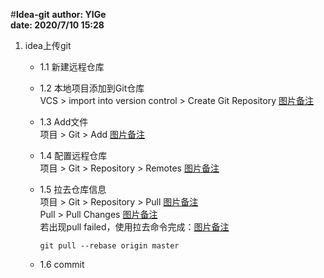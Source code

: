 #**Idea-git**
**author: YIGe**  
**date: 2020/7/10 15:28**  

1. idea上传git  
    + 1.1 新建远程仓库  
    
    + 1.2 本地项目添加到Git仓库  
        VCS > import into version control > Create Git Repository [图片备注](./Image/create_repo.png)<br/>
        
    + 1.3 Add文件  
        项目 > Git > Add [图片备注](./Image/Add.png)<br/>
        
    + 1.4 配置远程仓库  
        项目 > Git > Repository > Remotes [图片备注](./Image/Remotes.png)<br/>
        
    + 1.5 拉去仓库信息  
        项目 > Git > Repository > Pull [图片备注](./Image/Pull.png)<br/>
        Pull > Pull Changes [图片备注](./Image/Pull-changes.png)<br/>
        若出现pull failed，使用拉去命令完成：[图片备注](./Image/Pull--rebase.png)
        ```shell script
        git pull --rebase origin master
        ```
     
    + 1.6 commit  